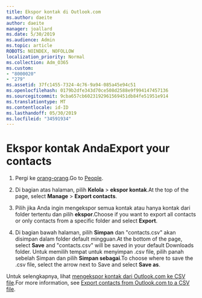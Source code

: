 ```yaml
---
title: Ekspor kontak di Outlook.com
ms.author: daeite
author: daeite
manager: joallard
ms.date: 5/30/2019
ms.audience: Admin
ms.topic: article
ROBOTS: NOINDEX, NOFOLLOW
localization_priority: Normal
ms.collection: Adm_O365
ms.custom:
- "8000020"
- "279"
ms.assetid: 37fc1455-7324-4c76-9a94-085a45e94c51
ms.openlocfilehash: 0179b2dfe343d70ce508d2588e9f994147457136
ms.sourcegitcommit: 9cba657cb6023192961569451db84fe51951e914
ms.translationtype: MT
ms.contentlocale: id-ID
ms.lasthandoff: 05/30/2019
ms.locfileid: "34591934"
---
```

# <a name="export-your-contacts"></a><span data-ttu-id="1a109-102">Ekspor kontak Anda</span><span class="sxs-lookup"><span data-stu-id="1a109-102">Export your contacts</span></span>

1. <span data-ttu-id="1a109-103">Pergi ke [orang-orang](https://outlook.live.com/people/).</span><span class="sxs-lookup"><span data-stu-id="1a109-103">Go to [People](https://outlook.live.com/people/).</span></span>

2. <span data-ttu-id="1a109-104">Di bagian atas halaman, pilih **Kelola** \> **ekspor kontak**.</span><span class="sxs-lookup"><span data-stu-id="1a109-104">At the top of the page, select **Manage** \> **Export contacts**.</span></span>

3. <span data-ttu-id="1a109-105">Pilih jika Anda ingin mengekspor semua kontak atau hanya kontak dari folder tertentu dan pilih **ekspor**.</span><span class="sxs-lookup"><span data-stu-id="1a109-105">Choose if you want to export all contacts or only contacts from a specific folder and select **Export**.</span></span>

4. <span data-ttu-id="1a109-106">Di bagian bawah halaman, pilih **Simpan** dan "contacts.csv" akan disimpan dalam folder default mingguan.</span><span class="sxs-lookup"><span data-stu-id="1a109-106">At the bottom of the page, select **Save** and "contacts.csv" will be saved in your default Downloads folder.</span></span> <span data-ttu-id="1a109-107">Untuk memilih tempat untuk menyimpan .csv file, pilih panah sebelah Simpan dan pilih **Simpan sebagai**.</span><span class="sxs-lookup"><span data-stu-id="1a109-107">To choose where to save the .csv file, select the arrow next to Save and select **Save as**.</span></span>

<span data-ttu-id="1a109-108">Untuk selengkapnya, lihat [mengekspor kontak dari Outlook.com ke CSV file](https://go.microsoft.com/fwlink/p/?linkid=873137).</span><span class="sxs-lookup"><span data-stu-id="1a109-108">For more information, see [Export contacts from Outlook.com to a CSV file](https://go.microsoft.com/fwlink/p/?linkid=873137).</span></span>